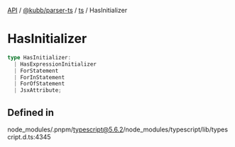 [API](../../../../../packages.md) / [@kubb/parser-ts](../../../index.md) / [ts](../index.md) / HasInitializer

# HasInitializer

```ts
type HasInitializer: 
  | HasExpressionInitializer
  | ForStatement
  | ForInStatement
  | ForOfStatement
  | JsxAttribute;
```

## Defined in

node\_modules/.pnpm/typescript@5.6.2/node\_modules/typescript/lib/typescript.d.ts:4345
